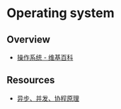 # Operating system

## Overview

- [操作系统 - 维基百科](https://zh.wikipedia.org/wiki/%E6%93%8D%E4%BD%9C%E7%B3%BB%E7%BB%9F)

## Resources

- [异步、并发、协程原理](https://www.fanhaobai.com/2017/11/synchronised-asynchronized-coroutine.html)
